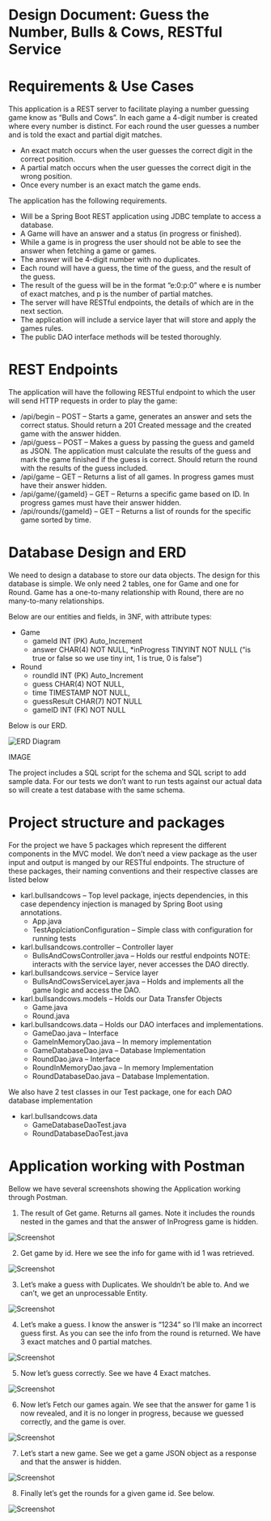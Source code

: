 # Design Document: Guess the Number, Bulls & Cows, RESTful Service

# Requirements & Use Cases

This application is a REST server to facilitate playing a number guessing game know as “Bulls and Cows”.  In each game a 4-digit number is created where every number is distinct. For each round the user guesses a number and is told the exact and partial digit matches.

* An exact match occurs when the user guesses the correct digit in the correct position.
* A partial match occurs when the user guesses the correct digit in the wrong position.
* Once every number is an exact match the game ends.

The application has the following requirements.

* Will be a Spring Boot REST application using JDBC template to access a database.
* A Game will have an answer and a status (in progress or finished).
* While a game is in progress the user should not be able to see the answer when fetching a game or games.
* The answer will be 4-digit number with no duplicates.
* Each round will have a guess, the time of the guess, and the result of the guess.
* The result of the guess will be in the format “e:0:p:0” where e is number of exact matches, and p is the number of partial matches.
* The server will have RESTful endpoints, the details of which are in the next section.
* The application will include a service layer that will store and apply the games rules.
* The public DAO interface methods will be tested thoroughly.

# REST Endpoints

The application will have the following RESTful endpoint to which the user will send HTTP requests in order to play the game:
* /api/begin – POST – Starts a game, generates an answer and sets the correct status. Should return a 201 Created message and the created game with the answer hidden.
* /api/guess – POST – Makes a guess by passing the guess and gameId as JSON. The application must calculate the results of the guess and mark the game finished if the guess is correct. Should return the round with the results of the guess included.
* /api/game – GET – Returns a list of all games. In progress games must have their answer hidden.
* /api/game/{gameId} – GET – Returns a specific game based on ID. In progress games must have their answer hidden.
* /api/rounds/{gameId} – GET – Returns a list of rounds for the specific game sorted by time.

# Database Design and ERD

We need to design a database to store our data objects. The design for this database is simple. We only need 2 tables, one for Game and one for Round. Game has a one-to-many relationship with Round, there are no many-to-many relationships.

Below are our entities and fields, in 3NF, with attribute types:
* Game
    * gameId INT (PK) Auto_Increment
    * answer CHAR(4) NOT NULL,
    *inProgress TINYINT NOT NULL (“is true or false so we use tiny int, 1 is true, 0 is false”)
* Round
    * roundId INT (PK) Auto_Increment
    * guess CHAR(4) NOT NULL,
    * time TIMESTAMP NOT NULL,
    * guessResult CHAR(7) NOT NULL
    * gameID INT (FK) NOT NULL

Below is our ERD.

![ERD Diagram](/BullsAndCows/src/main/resources/1-erd.png)

IMAGE

The project includes a SQL script for the schema and SQL script to add sample data. For our tests we don’t want to run tests against our actual data so will create a test database with the same schema.

# Project structure and packages

For the project we have 5 packages which represent the different components in the MVC model. We don’t need a view package as the user input and output is manged by our RESTful endpoints. The structure of these packages, their naming conventions and their respective classes are listed below

* karl.bullsandcows – Top level package, injects dependencies, in this case dependency injection is managed by Spring Boot using annotations.
    * App.java
    * TestApplciationConfiguration – Simple class with configuration for running tests
* karl.bullsandcows.controller – Controller layer
    * BullsAndCowsController.java – Holds our restful endpoints NOTE: interacts with the service layer, never accesses the DAO directly.
* karl.bullsandcows.service – Service layer
    * BullsAndCowsServiceLayer.java – Holds and implements all the game logic and access the DAO.
* karl.bullsandcows.models – Holds our Data Transfer Objects
    * Game.java
    * Round.java
* karl.bullsandcows.data – Holds our DAO interfaces and implementations.
    * GameDao.java – Interface
    * GameInMemoryDao.java – In memory implementation
    * GameDatabaseDao.java – Database Implementation
    * RoundDao.java – Interface
    * RoundInMemoryDao.java – In memory Implementation
    * RoundDatabaseDao.java – Database Implementation.

We also have 2 test classes in our Test package, one for each DAO database implementation
* karl.bullsandcows.data
    * GameDatabaseDaoTest.java
    * RoundDatabaseDaoTest.java


# Application working with Postman

Bellow we have several screenshots showing the Application working through Postman.

1. The result of Get game. Returns all games. Note it includes the rounds nested in the games and that the answer of InProgress game is hidden. 

![Screenshot](/BullsAndCows/src/main/resources/2-get-game.png)

2. Get game by id. Here we see the info for game with id 1 was retrieved.

![Screenshot](/BullsAndCows/src/main/resources/3-get-game-by-id.png)

3. Let’s make a guess with Duplicates. We shouldn’t be able to. And we can’t, we get an unprocessable Entity. 

![Screenshot](/BullsAndCows/src/main/resources/4-guess-dupes.png)

4. Let’s make a guess. I know the answer is “1234” so I’ll make an incorrect guess first. As you can see the info from the round is returned. We have 3 exact matches and 0 partial matches.

![Screenshot](/BullsAndCows/src/main/resources/5-guess-not-right.png)

5. Now let’s guess correctly. See we have 4 Exact matches.

![Screenshot](/BullsAndCows/src/main/resources/6-guess-correct.png)

6. Now let’s Fetch our games again. We see that the answer for game 1 is now revealed, and it is no longer in progress, because we guessed correctly, and the game is over.

![Screenshot](/BullsAndCows/src/main/resources/7-get-finished.png)

7. Let’s start a new game. See we get a game JSON object as a response and that the answer is hidden.

![Screenshot](/BullsAndCows/src/main/resources/8-begin.png)

8. Finally let’s get the rounds for a given game id. See below.

![Screenshot](/BullsAndCows/src/main/resources/9-rounds.png)
